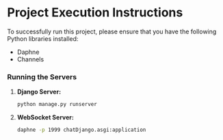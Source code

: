 
# Project Execution Instructions

To successfully run this project, please ensure that you have the following Python libraries installed:
- Daphne
- Channels

### Running the Servers

1. **Django Server:**
   ```bash
   python manage.py runserver
   ```

2. **WebSocket Server:**
   ```bash
   daphne -p 1999 chatDjango.asgi:application
   ```

